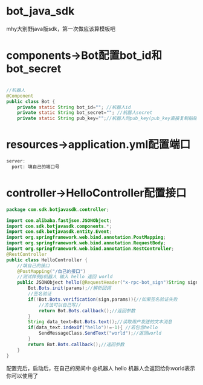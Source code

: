 # bot_java_sdk
mhy大别野java版sdk，第一次做应该算模板吧

# components->Bot配置bot_id和bot_secret
```java

//机器人
@Component
public class Bot {
    private static String bot_id=""; //机器人id
    private static String bot_secret=""; //机器人secret
    private static String pub_key="";//机器人的pub_key(pub_key直接复制粘贴,无需注意格式)
```
#  resources->application.yml配置端口
```java
server:
  port: 填自己的端口号
```

# controller->HelloController配置接口
```java
package com.sdk.botjavasdk.controller;

import com.alibaba.fastjson.JSONObject;
import com.sdk.botjavasdk.components.*;
import com.sdk.botjavasdk.entity.Event;
import org.springframework.web.bind.annotation.PostMapping;
import org.springframework.web.bind.annotation.RequestBody;
import org.springframework.web.bind.annotation.RestController;
@RestController
public class HelloController {
    //填自己的接口
    @PostMapping("/自己的接口")
    //测试样例@机器人 输入 hello 返回 world
    public JSONObject hello(@RequestHeader("x-rpc-bot_sign")String sign, @RequestBody JSONObject params)throws Exception{
        Bot.Bots.init(params);//解析回调
        //签名验证
        if(!Bot.Bots.verification(sign,params)){//如果签名验证失败
            //方法可以自己写//
            return Bot.Bots.callback();//返回参数
        }
        String data_text=Bot.Bots.text();//读取用户发送的文本消息
        if(data_text.indexOf("hello")!=-1){ //若包含hello
            SendMessageClass.SendText("world");//返回world
        }
        return Bot.Bots.callback();//返回参数
    }
}

```
配置完后，启动后，在自己的房间中 @机器人 hello 机器人会返回给你world表示你可以使用了
